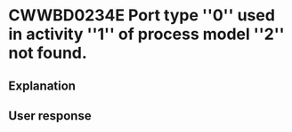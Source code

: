 # CWWBD0234E Port type ''0'' used in activity ''1'' of process model ''2'' not found.

## Explanation

## User response